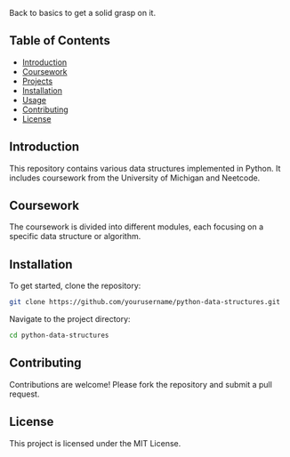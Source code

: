 Back to basics to get a solid grasp on it.

## Table of Contents

- [Introduction](#introduction)
- [Coursework](#coursework)
- [Projects](#projects)
- [Installation](#installation)
- [Usage](#usage)
- [Contributing](#contributing)
- [License](#license)

## Introduction

This repository contains various data structures implemented in Python. It includes coursework from the University of Michigan and Neetcode.

## Coursework

The coursework is divided into different modules, each focusing on a specific data structure or algorithm.

## Installation

To get started, clone the repository:

```bash
git clone https://github.com/yourusername/python-data-structures.git
```

Navigate to the project directory:

```bash
cd python-data-structures
```

## Contributing

Contributions are welcome! Please fork the repository and submit a pull request.

## License

This project is licensed under the MIT License.
